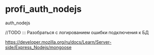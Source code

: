 # profi_auth_nodejs
auth_nodejs

//TODO ::: Разобраться с логированием ошибки подключения к БД

https://developer.mozilla.org/ru/docs/Learn/Server-side/Express_Nodejs/mongoose


